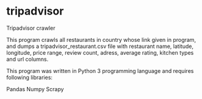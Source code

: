 # tripadvisor
Tripadvisor crawler

This program crawls all restaurants in country whose link given in program, and dumps a tripadvisor_restaurant.csv file with restaurant name, latitude, longitude, price range, review count, adress, average rating, kitchen types and url columns.

This program was written in Python 3 programming language and requires following libraries:

Pandas Numpy Scrapy
